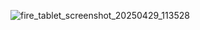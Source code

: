 ![fire_tablet_screenshot_20250429_113528](https://github.com/user-attachments/assets/6b2facd5-049a-40ed-936b-b268a9892527)
